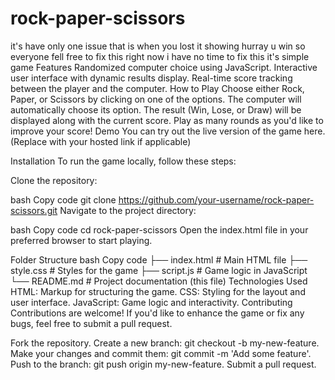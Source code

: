 # rock-paper-scissors
it's have only one issue that is when you lost it showing hurray u win so everyone fell free to fix this right now i have no time to fix this
it's simple game
Features
Randomized computer choice using JavaScript.
Interactive user interface with dynamic results display.
Real-time score tracking between the player and the computer.
How to Play
Choose either Rock, Paper, or Scissors by clicking on one of the options.
The computer will automatically choose its option.
The result (Win, Lose, or Draw) will be displayed along with the current score.
Play as many rounds as you'd like to improve your score!
Demo
You can try out the live version of the game here. (Replace with your hosted link if applicable)

Installation
To run the game locally, follow these steps:

Clone the repository:

bash
Copy code
git clone https://github.com/your-username/rock-paper-scissors.git
Navigate to the project directory:

bash
Copy code
cd rock-paper-scissors
Open the index.html file in your preferred browser to start playing.

Folder Structure
bash
Copy code
├── index.html          # Main HTML file
├── style.css           # Styles for the game
├── script.js           # Game logic in JavaScript
└── README.md           # Project documentation (this file)
Technologies Used
HTML: Markup for structuring the game.
CSS: Styling for the layout and user interface.
JavaScript: Game logic and interactivity.
Contributing
Contributions are welcome! If you'd like to enhance the game or fix any bugs, feel free to submit a pull request.

Fork the repository.
Create a new branch: git checkout -b my-new-feature.
Make your changes and commit them: git commit -m 'Add some feature'.
Push to the branch: git push origin my-new-feature.
Submit a pull request.
